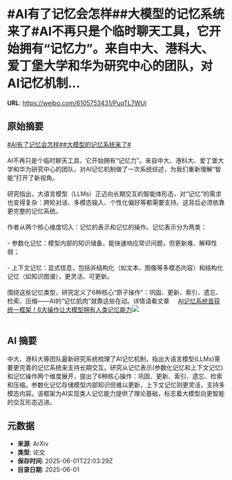 # #AI有了记忆会怎样##大模型的记忆系统来了#AI不再只是个临时聊天工具，它开始拥有“记忆力”。来自中大、港科大、爱丁堡大学和华为研究中心的团队，对AI记忆机制...

**URL**: https://weibo.com/6105753431/PuqTL7WUj

## 原始摘要

<a href="https://m.weibo.cn/search?containerid=231522type%3D1%26t%3D10%26q%3D%23AI%E6%9C%89%E4%BA%86%E8%AE%B0%E5%BF%86%E4%BC%9A%E6%80%8E%E6%A0%B7%23&amp;extparam=%23AI%E6%9C%89%E4%BA%86%E8%AE%B0%E5%BF%86%E4%BC%9A%E6%80%8E%E6%A0%B7%23" data-hide=""><span class="surl-text">#AI有了记忆会怎样#</span></a><a href="https://m.weibo.cn/search?containerid=231522type%3D1%26t%3D10%26q%3D%23%E5%A4%A7%E6%A8%A1%E5%9E%8B%E7%9A%84%E8%AE%B0%E5%BF%86%E7%B3%BB%E7%BB%9F%E6%9D%A5%E4%BA%86%23&amp;extparam=%23%E5%A4%A7%E6%A8%A1%E5%9E%8B%E7%9A%84%E8%AE%B0%E5%BF%86%E7%B3%BB%E7%BB%9F%E6%9D%A5%E4%BA%86%23" data-hide=""><span class="surl-text">#大模型的记忆系统来了#</span></a><br><br>AI不再只是个临时聊天工具，它开始拥有“记忆力”。来自中大、港科大、爱丁堡大学和华为研究中心的团队，对AI记忆机制做了一次系统综述，为我们重新理解“智能”打开了新视角。<br><br>研究指出，大语言模型（LLMs）正迈向长期交互的智能体形态，对“记忆”的需求也变得复杂：跨轮对话、多模态输入、个性化偏好等都需要支持。这背后必须依靠更完整的记忆系统。<br><br>作者从两个核心维度切入：记忆的表示和记忆的操作。记忆表示分为两类：<br><br>- 参数化记忆：模型内部的知识储备，能快速响应常识问题，但更新难、解释性弱；<br><br>- 上下文记忆：显式信息，包括非结构化（如文本、图像等多模态内容）和结构化记忆（如知识图谱），更灵活、可更新。<br><br>围绕这些记忆类型，研究定义了6种核心“原子操作”：巩固、更新、索引、遗忘、检索、压缩——AI的“记忆肌肉”就靠这些在动。详情请看文章 <a href="https://weibo.com/ttarticle/p/show?id=2309405172532415430708" data-hide=""><span class="url-icon"><img style="width: 1rem;height: 1rem" src="https://h5.sinaimg.cn/upload/2015/09/25/3/timeline_card_small_article_default.png" referrerpolicy="no-referrer"></span><span class="surl-text">AI记忆系统首获统一框架！6大操作让大模型拥有人类记忆能力</span></a><img style="" src="https://tvax2.sinaimg.cn/large/006Fd7o3ly1i1z68stljfj30g809575g.jpg" referrerpolicy="no-referrer"><br><br>

## AI 摘要

中大、港科大等团队最新研究系统梳理了AI记忆机制，指出大语言模型(LLMs)需要更完善的记忆系统来支持长期交互。研究从记忆表示(参数化记忆和上下文记忆)和记忆操作两个维度展开，提出了6种核心操作：巩固、更新、索引、遗忘、检索和压缩。参数化记忆存储模型内部知识但难以更新，上下文记忆则更灵活，支持多模态内容。该框架为AI实现类人记忆能力提供了理论基础，标志着大模型向更智能的交互形态迈进。

## 元数据

- **来源**: ArXiv
- **类型**: 论文
- **保存时间**: 2025-06-01T22:03:29Z
- **目录日期**: 2025-06-01
